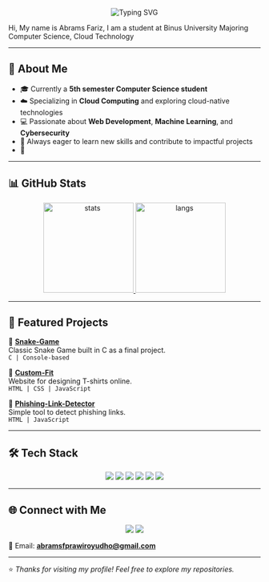 <!-- Banner -->
<p align="center">
  <img src="https://readme-typing-svg.herokuapp.com?size=24&color=38C2FF&center=true&vCenter=true&width=600&lines=Hi+👋,+I'm+Abrams+Fariz!;Computer+Science+Student+%7C+Cloud+Computing;Always+Learning+and+Building" alt="Typing SVG">
</p>

Hi, My name is Abrams Fariz, I am a student at Binus University Majoring Computer Science, Cloud Technology

---

## 🌌 About Me
- 🎓 Currently a **5th semester Computer Science student**  
- ☁️ Specializing in **Cloud Computing** and exploring cloud-native technologies  
- 💻 Passionate about **Web Development**, **Machine Learning**, and **Cybersecurity**  
- 🚀 Always eager to learn new skills and contribute to impactful projects  
- 🎯 

---

## 📊 GitHub Stats
<p align="center">
  <a href="https://github-readme-stats.vercel.app/api?username=abraamsf&show_icons=true&theme=radical" target="_blank">
    <img src="https://github-readme-stats.vercel.app/api?username=abraamsf&show_icons=true&theme=radical" alt="stats" height="180"/>
  </a>
  <a href="https://github-readme-stats.vercel.app/api/top-langs/?username=abraamsf&layout=compact&theme=radical" target="_blank">
    <img src="https://github-readme-stats.vercel.app/api/top-langs/?username=abraamsf&layout=compact&theme=radical" alt="langs" height="180"/>
  </a>
</p>

---

## 🚀 Featured Projects
🔹 <a href="https://github.com/abraamsf/Snake-Game" target="_blank"><b>Snake-Game</b></a>  
Classic Snake Game built in C as a final project.  
`C | Console-based`

🔹 <a href="https://github.com/abraamsf/Custom-Fit" target="_blank"><b>Custom-Fit</b></a>  
Website for designing T-shirts online.  
`HTML | CSS | JavaScript`

🔹 <a href="https://github.com/abraamsf/Phising-Link-Detector" target="_blank"><b>Phishing-Link-Detector</b></a>  
Simple tool to detect phishing links.  
`HTML | JavaScript`

---

## 🛠️ Tech Stack
<p align="center">
  <img src="https://img.shields.io/badge/C-00599C?style=for-the-badge&logo=c&logoColor=white"/>
  <img src="https://img.shields.io/badge/HTML5-E34F26?style=for-the-badge&logo=html5&logoColor=white"/>
  <img src="https://img.shields.io/badge/CSS3-1572B6?style=for-the-badge&logo=css3&logoColor=white"/>
  <img src="https://img.shields.io/badge/JavaScript-F7DF1E?style=for-the-badge&logo=javascript&logoColor=black"/>
  <img src="https://img.shields.io/badge/Cloud-AWS-232F3E?style=for-the-badge&logo=amazonaws&logoColor=white"/>
  <img src="https://img.shields.io/badge/Cloud-GCP-4285F4?style=for-the-badge&logo=googlecloud&logoColor=white"/>
</p>

---

## 🌐 Connect with Me
<p align="center">
  <a href="https://github.com/abraamsf" target="_blank"><img src="https://img.shields.io/badge/GitHub-171515?style=for-the-badge&logo=github&logoColor=white"></a>
  <a href="https://www.linkedin.com/in/abrams-fariz-950a69291/" target="_blank"><img src="https://img.shields.io/badge/LinkedIn-0077B5?style=for-the-badge&logo=linkedin&logoColor=white"></a>
</p>

📧 Email: **abramsfprawiroyudho@gmail.com**

---

⭐️ *Thanks for visiting my profile! Feel free to explore my repositories.*  
